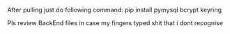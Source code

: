 After pulling just do following command:
pip install pymysql bcrypt keyring

Pls review BackEnd files in case my fingers typed shit that i dont recognise 
